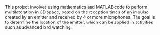 This project involves using mathematics and MATLAB code to perform multilateration in 3D space, based on the reception times of an impulse created by an emitter and received by 4 or more microphones. The goal is to determine the location of the emitter, which can be applied in activities such as advanced bird watching.
